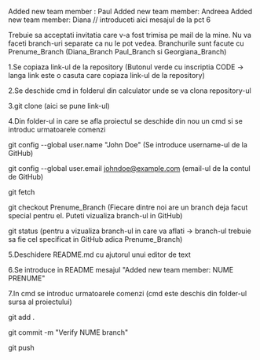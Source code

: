Added new team member : Paul
Added new team member: Andreea
Added new team member: Diana
// introduceti aici mesajul de la pct 6

Trebuie sa acceptati invitatia care v-a fost trimisa pe mail de la mine. 
Nu va faceti branch-uri separate ca nu le pot vedea. Branchurile sunt facute cu Prenume_Branch (Diana_Branch Paul_Branch si Georgiana_Branch)

1.Se copiaza link-ul de la repository (Butonul verde cu inscriptia CODE -> langa link este o casuta care copiaza link-ul de la repository)

2.Se deschide cmd in folderul din calculator unde se va clona repository-ul 

3.git clone (aici se pune link-ul)

4.Din folder-ul in care se afla proiectul se deschide din nou un cmd si se introduc urmatoarele comenzi 


git config --global user.name "John Doe" (Se introduce username-ul de la GitHub)

git config --global user.email johndoe@example.com (email-ul de la contul de GitHub)

git fetch

git checkout Prenume_Branch (Fiecare dintre noi are un branch deja facut special pentru el. Puteti vizualiza branch-ul in GitHub)

git status (pentru a vizualiza branch-ul in care va aflati -> branch-ul trebuie sa fie cel specificat in GitHub adica Prenume_Branch)


5.Deschidere README.md cu ajutorul unui editor de text

6.Se introduce in README mesajul "Added new team member: NUME PRENUME"

7.In cmd se introduc urmatoarele comenzi (cmd este deschis din folder-ul sursa al proiectului)


git add .

git commit -m "Verify NUME branch"

git push